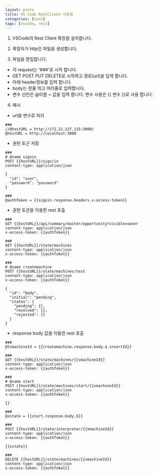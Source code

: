 ```yaml
---
layout: posts
title: VS Code RestClient 사용법
categories: [tool]
tags: [vscode, rest]
---
```


1. VSCode의 Rest Client 확장을 설치합니다.  

2. 확장자가 http인 파일을 생성합니다.

3. 파일을 편집합니다.   
 - 각 request는 '###'로 시작 합니다.
 - GET POST PUT DELETE로 시작하고 경로(url)을 입력 합니다.
 - 아래 header정보를 입력 합니다.
 - body는 한줄 띄고 여러줄로 입력합니다.
 - 변수 선언은 @이름 = 값을 입력 합니다.
   변수 사용은 {{ 변수 }}로 사용 합니다.

4. 예시
 - url을 변수로 처리
 
```
###
//@hostURL = http://172.21.237.115:3000/
@hostURL = http://localhost:3000
```

 - 권한 토근 저장
 
```
###
# @name signin
POST {{hostURL}}/sign/in
content-type: application/json

{
  "id": "user",
  "password": "password"
}

###
@authToken = {{signin.response.headers.x-access-token}}
```

 - 권한 토큰을 이용한 rest 호출
 
```
###
GET {{hostURL}}/api/summary/master/opportunity?visible=owner
content-type: application/json
x-access-token: {{authToken}}

###
GET {{hostURL}}/state/machines
content-type: application/json
x-access-token: {{authToken}}

###
# @name createmachine
POST {{hostURL}}/state/machines/test
content-type: application/json
x-access-token: {{authToken}}

{
  "id": "body",
  "initial": "pending",
  "states": {
    "pending": {},
    "resolved": {},
    "rejected": {}
  }
}
```

 - response body 값을 이용한 rest 호출
 
```
###
@txmachineId = {{createmachine.response.body.$.insertId}}

###
GET {{hostURL}}/state/machines/{{xmachineId}}
content-type: application/json
x-access-token: {{authToken}}

###
# @name start
POST {{hostURL}}/state/machines/start/{{xmachineId}}
content-type: application/json
x-access-token: {{authToken}}

{}

###
@xstate = {{start.response.body.$}}

###
POST {{hostURL}}/state/interpreter/{{xmachineId}}
content-type: application/json
x-access-token: {{authToken}}

{{xstate}}

###
DELETE {{hostURL}}/state/machines/{{xmachineId}}
content-type: application/json
x-access-token: {{authToken}}
```
